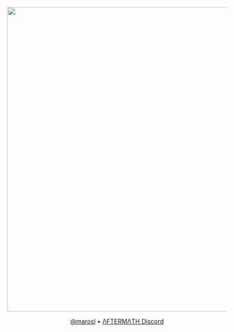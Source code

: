<p align="center">
  <img src="https://raw.githubusercontent.com/mawosl/mawosl/refs/heads/main/uktz1wF.gif" width="700">
</p>

<p align="center">
  <a href="https://discord.com/users/your-user-id">@marosl</a> • <a href="https://discord.gg/scpaftermath">ΛFTERMΛTH Discord</a>
</p>

